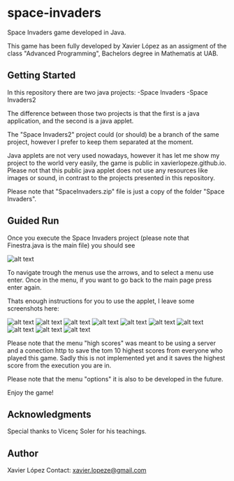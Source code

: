 # space-invaders
Space Invaders game developed in Java.

This game has been fully developed by Xavier López as an assigment of the class "Advanced Programming", Bachelors degree in Mathematis at UAB.

## Getting Started
In this repository there are two java projects:
	-Space Invaders
	-Space Invaders2

The difference between those two projects is that the first is a java application, and the second is a java applet.

The "Space Invaders2" project could (or should) be a branch of the same project, however I prefer to keep them separated at the moment.

Java applets are not very used nowadays, however it has let me show my project to the world very easily, the game is public in xavierlopeze.github.io. Please not that this public java applet does not use any resources like images or sound, in contrast to the projects presented in this repository.

Please note that "SpaceInvaders.zip" file is just a copy of the folder "Space Invaders".

## Guided Run

Once you execute the Space Invaders project (please note that Finestra.java is the main file) you should see

![alt text](screenshots/p1.png)

To navigate trough the  menus use the arrows, and to select a menu use enter. Once in the menu, if you want to go back to the main page press enter again.

Thats enough instructions for you to use the applet, I leave some screenshots here:

![alt text](screenshots/p1.png)
![alt text](screenshots/p2.png)
![alt text](screenshots/p3.png)
![alt text](screenshots/p4.png)
![alt text](screenshots/p5.png)
![alt text](screenshots/p6.png)
![alt text](screenshots/p7.png)
![alt text](screenshots/p8.png)
![alt text](screenshots/p9.png)
![alt text](screenshots/p10.png)


Please note that the menu "high scores" was meant to be using a server and a conection http to save the tom 10 highest scores from everyone who played this game. Sadly this is not implemented yet and it saves the highest score from the execution you are in.

Please note that the menu "options" it is also to be developed in the future.

Enjoy the game!


## Acknowledgments
Special thanks to Vicenç Soler for his teachings.

## Author 
Xavier López
Contact: xavier.lopeze@gmail.com
